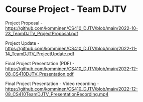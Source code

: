 # Course Project - Team DJTV

Project Proposal - https://github.com/komminen/CS410_DJTV/blob/main/2022-10-23_TeamDJTV_ProjectProposal.pdf

Project Update - https://github.com/komminen/CS410_DJTV/blob/main/2022-11-14_TeamDJTV_ProjectUpdate.pdf

Final Project Presentation (PDF) - https://github.com/komminen/CS410_DJTV/blob/main/2022-12-08_CS410DJTV_Presentation.pdf

Final Project Presentation - Video recording - https://github.com/komminen/CS410_DJTV/blob/main/2022-12-08_CS410TeamDJTV_PresentationRecording.mp4
